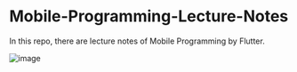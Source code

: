 # Mobile-Programming-Lecture-Notes
In this repo, there are lecture notes of Mobile Programming by Flutter.

![image](https://user-images.githubusercontent.com/5441882/107852964-99043580-6e24-11eb-9103-6c37cedc7d04.png)
